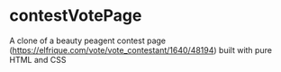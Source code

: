 # contestVotePage
A clone of a beauty peagent contest page (https://elfrique.com/vote/vote_contestant/1640/48194) built with pure HTML and CSS

